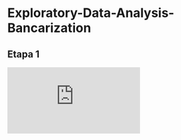 # Exploratory-Data-Analysis-Bancarization

## Etapa 1

<embed src="https://github.com/ricardobreis/Exploratory-Data-Analysis-Bancarization/blob/master/presentation/agencias-geolocalizacao-dark-mode.pdf" type="application/pdf">
